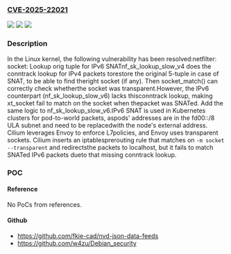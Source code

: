 ### [CVE-2025-22021](https://cve.mitre.org/cgi-bin/cvename.cgi?name=CVE-2025-22021)
![](https://img.shields.io/static/v1?label=Product&message=Linux&color=blue)
![](https://img.shields.io/static/v1?label=Version&message=eb31628e37a0a4e01fffd79dcc7f815d2357f53a%3C%206488b96a79a26e19100ad872622f04e93b638d7f%20&color=brighgreen)
![](https://img.shields.io/static/v1?label=Vulnerability&message=n%2Fa&color=brighgreen)

### Description

In the Linux kernel, the following vulnerability has been resolved:netfilter: socket: Lookup orig tuple for IPv6 SNATnf_sk_lookup_slow_v4 does the conntrack lookup for IPv4 packets torestore the original 5-tuple in case of SNAT, to be able to find theright socket (if any). Then socket_match() can correctly check whetherthe socket was transparent.However, the IPv6 counterpart (nf_sk_lookup_slow_v6) lacks thisconntrack lookup, making xt_socket fail to match on the socket when thepacket was SNATed. Add the same logic to nf_sk_lookup_slow_v6.IPv6 SNAT is used in Kubernetes clusters for pod-to-world packets, aspods' addresses are in the fd00::/8 ULA subnet and need to be replacedwith the node's external address. Cilium leverages Envoy to enforce L7policies, and Envoy uses transparent sockets. Cilium inserts an iptablesprerouting rule that matches on `-m socket --transparent` and redirectsthe packets to localhost, but it fails to match SNATed IPv6 packets dueto that missing conntrack lookup.

### POC

#### Reference
No PoCs from references.

#### Github
- https://github.com/fkie-cad/nvd-json-data-feeds
- https://github.com/w4zu/Debian_security

